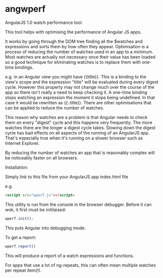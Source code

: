 # angwperf
AngularJS 1.0 watch performance tool

This tool helps with optimising the performance of Angular JS apps. 

It works by going through the DOM tree finding all the $watches and expressions and sorts them by how often they appear. 
Optimisation is a process of reducing the number of watches used in an app to a minimum. Most watches are actually 
not necessary once their value has been loaded so a good technique for eliminating watches is to replace them 
with one-time bindings.

e.g. in an Angular view you might have {{title}}. This is a binding to the view's scope and the expression "title" will 
be evaluated during every digest cycle. However this property may not change much over the course of the app so there 
isn't really a need to keep checking it. A one-time binding stops watching an expression the moment it stops being undefined. 
In that case it would be rewritten as {{::title}}. There are other optimisations that can be applied to reduce the number of 
watches.

This reason why watches are a problem is that Angular needs to check them on every "digest" cycle 
and this happens very frequently. The more watches there are the longer a digest cycle takes. 
Slowing down the digest cycle has bad effects on all aspects of the running of an AngularJS app. 
That's especially true when it's running on a slower browser such as Internet Explorer. 

By reducing the number of watches an app that is reasonably complex will be noticeably faster on all browsers.

Installation:

Simply link to this file from your AngularJS app index.html file

e.g.

```html
<script src="wperf.js"></script>
```

This utility is run from the console in the browser debugger. Before it can wok, it first must be initilaised:

```js
wperf.init();
```

This puts Angular into debugging mode. 

To get a report:

```js
wperf.report()
```

This will produce a report of a watch expressions and functions. 

For apps that use a lot of ng-repeats, this can often mean multiple watches per repeat item(!).
